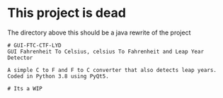 # This project is dead
The directory above this should be a java rewrite of the project

```
# GUI-FTC-CTF-LYD
GUI Fahrenheit To Celsius, celsius To Fahrenheit and Leap Year Detector

A simple C to F and F to C converter that also detects leap years. Coded in Python 3.8 using PyQt5.

# Its a WIP
```
